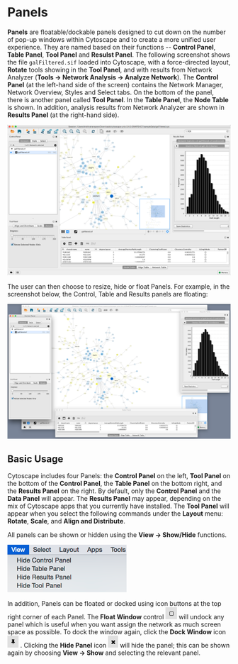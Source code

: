 <a id="panels"> </a>
# Panels

**Panels** are floatable/dockable panels designed to cut down on the number of pop-up windows within Cytoscape 
and to create a more unified user experience. They are named based on their functions -- **Control Panel**, 
**Table Panel**, **Tool Panel** and **Resulst Panel**. The following screenshot shows the file `galFiltered.sif` 
loaded into Cytoscape, with a force-directed layout, **Rotate** tools showing in the **Tool Panel**, and with 
results from Network Analyzer (**Tools → Network Analysis → Analyze Network**). The **Control Panel** (at the 
left-hand side of the screen) contains the Network Manager, Network Overview, Styles and Select tabs. On the 
bottom of the panel, there is another panel called **Tool Panel**. In the **Table Panel**, the **Node Table** 
is shown. In addition, analysis results from Network Analyzer are shown in **Results Panel** (at the right-hand side). 

![DockWindow-v3_3_3.png](_static/images/Panels/DockWindow-v3_3_3.png)

The user can then choose to resize, hide or float Panels. For example, in the screenshot below, the Control, Table 
and Results panels are floating:

![FloatPanels-v3_3_3.png](_static/images/Panels/FloatPanels-v3_3_3.png)

<a id="basic_usage"> </a>
## Basic Usage

Cytoscape includes four Panels: the **Control Panel** on the left, **Tool Panel** on the bottom of 
the **Control Panel**, the **Table Panel** on the bottom right, and the **Results Panel** on the right. 
By default, only the **Control Panel** and the **Data Panel** will appear. The **Results Panel** may appear, 
depending on the mix of Cytoscape apps that you currently have installed. The **Tool Panel** will appear when 
you select the following commands under the **Layout** menu: **Rotate**, **Scale**, and **Align and Distribute**.

All panels can be shown or hidden using the **View → Show/Hide** functions.

![cytopanel-menu-items.png](_static/images/Panels/cytopanel-menu-items.png)


In addition, Panels can be floated or docked using icon buttons at the top right corner of each Panel. 
The **Float Window** control 
![FloatWindow-v31.png](_static/images/Panels/FloatWindow-v31.png)
will undock any panel which is useful when 
you want assign the network as much screen space as possible. To dock the window again, click the 
**Dock Window** icon 
![DockWindow.png](_static/images/Panels/DockWindow.png)
. Clicking the **Hide Panel** 
icon 
![HideWindow.png](_static/images/Panels/HideWindow.png)
will hide the panel; this can be shown again by choosing 
**View → Show** and selecting the relevant panel.

